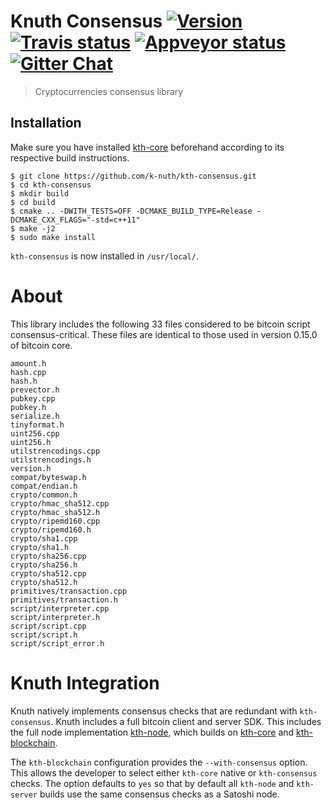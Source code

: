 # Knuth Consensus <a target="_blank" href="http://semver.org">![Version][badge.version]</a> <a target="_blank" href="https://travis-ci.org/k-nuth/kth-consensus">![Travis status][badge.Travis]</a> <a target="_blank" href="https://ci.appveyor.com/project/k-nuth/kth-consensus">![Appveyor status][badge.Appveyor]</a> <a target="_blank" href="https://gitter.im/k-nuth/Lobby">![Gitter Chat][badge.Gitter]</a>

> Cryptocurrencies consensus library


## Installation
Make sure you have installed [kth-core](https://github.com/k-nuth/kth-core) beforehand according to its respective build instructions.

```
$ git clone https://github.com/k-nuth/kth-consensus.git
$ cd kth-consensus
$ mkdir build
$ cd build
$ cmake .. -DWITH_TESTS=OFF -DCMAKE_BUILD_TYPE=Release -DCMAKE_CXX_FLAGS="-std=c++11"
$ make -j2
$ sudo make install
```

`kth-consensus` is now installed in `/usr/local/`.

# About

This library includes the following 33 files considered to be bitcoin script consensus-critical. These files are identical to those used in version 0.15.0 of bitcoin core.

```
amount.h
hash.cpp
hash.h
prevector.h
pubkey.cpp
pubkey.h
serialize.h
tinyformat.h
uint256.cpp
uint256.h
utilstrencodings.cpp
utilstrencodings.h
version.h
compat/byteswap.h
compat/endian.h
crypto/common.h
crypto/hmac_sha512.cpp
crypto/hmac_sha512.h
crypto/ripemd160.cpp
crypto/ripemd160.h
crypto/sha1.cpp
crypto/sha1.h
crypto/sha256.cpp
crypto/sha256.h
crypto/sha512.cpp
crypto/sha512.h
primitives/transaction.cpp
primitives/transaction.h
script/interpreter.cpp
script/interpreter.h
script/script.cpp
script/script.h
script/script_error.h
```

# Knuth Integration

Knuth natively implements consensus checks that are redundant with `kth-consensus`. Knuth includes a full bitcoin client and server SDK. This includes the full node implementation [kth-node](https://github.com/k-nuth/kth-node), which builds on [kth-core](https://github.com/k-nuth/kth-core) and [kth-blockchain](https://github.com/k-nuth/kth-blockchain).

The `kth-blockchain` configuration provides the `--with-consensus` option. This allows the developer to select either `kth-core` native or `kth-consensus` checks. The option defaults to `yes` so that by default all `kth-node` and `kth-server` builds use the same consensus checks as a Satoshi node.


<!-- Links -->
[badge.Appveyor]: https://ci.appveyor.com/api/projects/status/github/k-nuth/kth-consensus?svg=true&branch=dev
[badge.Gitter]: https://img.shields.io/badge/gitter-join%20chat-blue.svg
[badge.Travis]: https://travis-ci.org/k-nuth/kth-consensus.svg?branch=master
[badge.version]: https://badge.fury.io/gh/k-nuth%2Fkth-consensus.svg

